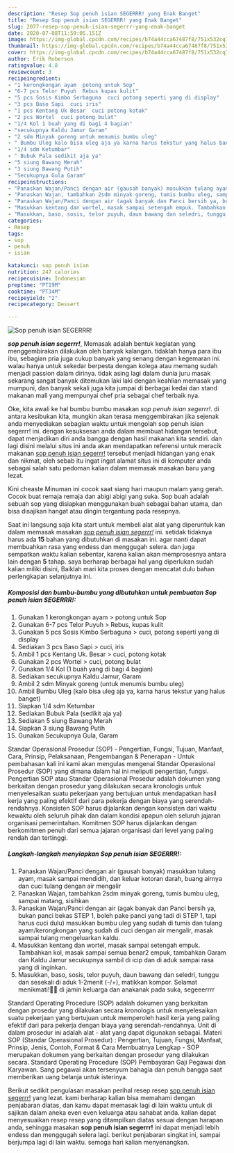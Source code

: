 ```yaml
---
description: "Resep Sop penuh isian SEGERRR! yang Enak Banget"
title: "Resep Sop penuh isian SEGERRR! yang Enak Banget"
slug: 2077-resep-sop-penuh-isian-segerrr-yang-enak-banget
date: 2020-07-08T11:59:05.151Z
image: https://img-global.cpcdn.com/recipes/b74a44cca67487f8/751x532cq70/sop-penuh-isian-segerrr-foto-resep-utama.jpg
thumbnail: https://img-global.cpcdn.com/recipes/b74a44cca67487f8/751x532cq70/sop-penuh-isian-segerrr-foto-resep-utama.jpg
cover: https://img-global.cpcdn.com/recipes/b74a44cca67487f8/751x532cq70/sop-penuh-isian-segerrr-foto-resep-utama.jpg
author: Erik Roberson
ratingvalue: 4.8
reviewcount: 3
recipeingredient:
- "1 kerongkongan ayam  potong untuk Sop"
- "6-7 pcs Telor Puyuh  Rebus kupas kulit"
- "5 pcs Sosis Kimbo Serbaguna  cuci potong seperti yang di display"
- "3 pcs Baso Sapi  cuci iris"
- "1 pcs Kentang Uk Besar  cuci potong kotak"
- "2 pcs Wortel  cuci potong bulat"
- "1/4 Kol 1 buah yang di bagi 4 bagian"
- "secukupnya Kaldu Jamur Garam"
- "2 sdm Minyak goreng untuk menumis bumbu uleg"
- " Bumbu Uleg kalo bisa uleg aja ya karna harus tekstur yang halus banget"
- "1/4 sdm Ketumbar"
- " Bubuk Pala sedikit aja ya"
- "5 siung Bawang Merah"
- "3 siung Bawang Putih"
- "Secukupnya Gula Garam"
recipeinstructions:
- "Panaskan Wajan/Panci dengan air (gausah banyak) masukkan tulang ayam, masak sampai mendidih, dan keluar kotoran darah, buang airnya dan cuci tulang dengan air mengalir"
- "Panaskan Wajan, tambahkan 2sdm minyak goreng, tumis bumbu uleg, sampai matang, sisihkan"
- "Panaskan Wajan/Panci dengan air (agak banyak dan Panci bersih ya, bukan panci bekas STEP 1, boleh pake panci yang tadi di STEP 1, tapi harus cuci dulu) masukkan bumbu uleg yang sudah di tumis dan tulang ayam/kerongkongan yang sudah di cuci dengan air mengalir, masak sampai tulang mengeluarkan kaldu."
- "Masukkan kentang dan wortel, masak sampai setengah empuk. Tambahkan kol, masak sampai semua benar2 empuk, tambahkan Garam dan Kaldu Jamur secukupnya sambil di icip dan di aduk sampai rasa yang di inginkan."
- "Masukkan, baso, sosis, telor puyuh, daun bawang dan seledri, tunggu dan sesekali di aduk 1-2menit (-/+), matikkan kompor. Selamat menikmati!👍🏿 di jamin keluarga dan anakanak pada suka, segeeerrrr"
categories:
- Resep
tags:
- sop
- penuh
- isian

katakunci: sop penuh isian 
nutrition: 247 calories
recipecuisine: Indonesian
preptime: "PT19M"
cooktime: "PT34M"
recipeyield: "2"
recipecategory: Dessert

---
```



![Sop penuh isian SEGERRR!](https://img-global.cpcdn.com/recipes/b74a44cca67487f8/751x532cq70/sop-penuh-isian-segerrr-foto-resep-utama.jpg)

<b><i>sop penuh isian segerrr!</i></b>, Memasak adalah bentuk kegiatan yang menggembirakan dilakukan oleh banyak kalangan. tidaklah hanya para ibu ibu, sebagian pria juga cukup banyak yang senang dengan kegemaran ini. walau hanya untuk sekedar berpesta dengan kolega atau memang sudah menjadi passion dalam dirinya. tidak asing lagi dalam dunia juru masak sekarang sangat banyak ditemukan laki laki dengan keahlian memasak yang mumpuni, dan banyak sekali juga kita jumpai di berbagai kedai dan stand makanan mall yang mempunyai chef pria sebagai chef terbaik nya.

Oke, kita awali ke hal bumbu bumbu masakan <i>sop penuh isian segerrr!</i>. di antara kesibukan kita, mungkin akan terasa menggembirakan jika sejenak anda menyediakan sebagian waktu untuk mengolah sop penuh isian segerrr! ini. dengan kesuksesan anda dalam membuat hidangan tersebut, dapat menjadikan diri anda bangga dengan hasil makanan kita sendiri. dan lagi disini melalui situs ini anda akan mendapatkan referensi untuk meracik makanan <u>sop penuh isian segerrr!</u> tersebut menjadi hidangan yang enak dan nikmat, oleh sebab itu ingat ingat alamat situs ini di komputer anda sebagai salah satu pedoman kalian dalam memasak masakan baru yang lezat.

Kini cheaste Minuman ini cocok saat siang hari maupun malam yang gerah. Cocok buat remaja remaja dan abigi abigi yang suka. Sop buah adalah sebuah sop yang disiapkan menggunakan buah sebagai bahan utama, dan bisa disajikan hangat atau dingin tergantung pada resepnya.


Saat ini langsung saja kita start untuk membeli alat alat yang diperuntuk kan dalam memasak masakan <u><i>sop penuh isian segerrr!</i></u> ini. setidak tidaknya harus ada <b>15</b> bahan yang dibutuhkan di masakan ini. agar nanti dapat membuahkan rasa yang endess dan menggugah selera. dan juga sempatkan waktu kalian sebentar, karena kalian akan memprosesnya antara lain dengan <b>5</b> tahap. saya berharap berbagai hal yang diperlukan sudah kalian miliki disini, Baiklah mari kita proses dengan mencatat dulu bahan perlengkapan selanjutnya ini.

<!--inarticleads1-->

##### Komposisi dan bumbu-bumbu yang dibutuhkan untuk pembuatan Sop penuh isian SEGERRR!:

1. Gunakan 1 kerongkongan ayam &gt; potong untuk Sop
1. Gunakan 6-7 pcs Telor Puyuh &gt; Rebus, kupas kulit
1. Gunakan 5 pcs Sosis Kimbo Serbaguna &gt; cuci, potong seperti yang di display
1. Sediakan 3 pcs Baso Sapi &gt; cuci, iris
1. Ambil 1 pcs Kentang Uk. Besar &gt; cuci, potong kotak
1. Gunakan 2 pcs Wortel &gt; cuci, potong bulat
1. Gunakan 1/4 Kol (1 buah yang di bagi 4 bagian)
1. Sediakan secukupnya Kaldu Jamur, Garam
1. Ambil 2 sdm Minyak goreng (untuk menumis bumbu uleg)
1. Ambil  Bumbu Uleg (kalo bisa uleg aja ya, karna harus tekstur yang halus banget)
1. Siapkan 1/4 sdm Ketumbar
1. Sediakan  Bubuk Pala (sedikit aja ya)
1. Sediakan 5 siung Bawang Merah
1. Siapkan 3 siung Bawang Putih
1. Gunakan Secukupnya Gula, Garam


Standar Operasional Prosedur (SOP) - Pengertian, Fungsi, Tujuan, Manfaat, Cara, Prinsip, Pelaksanaan, Pengembangan &amp; Penerapan - Untuk pembahasan kali ini kami akan mengulas mengenai Standar Operasional Prosedur (SOP) yang dimana dalam hal ini meliputi pengertian, fungsi. Pengertian SOP atau Standar Operasional Prosedur adalah dokumen yang berkaitan dengan prosedur yang dilakukan secara kronologis untuk menyelesaikan suatu pekerjaan yang bertujuan untuk mendapatkan hasil kerja yang paling efektif dari para pekerja dengan biaya yang serendah-rendahnya. Konsisten SOP harus dijalankan dengan konsisten dari waktu kewaktu oleh seluruh pihak dan dalam kondisi apapun oleh seluruh jajaran organisasi pemerintahan. Komitmen SOP harus dijalankan dengan berkomitmen penuh dari semua jajaran organisasi dari level yang paling rendah dan tertinggi. 

<!--inarticleads2-->

##### Langkah-langkah menyiapkan Sop penuh isian SEGERRR!:

1. Panaskan Wajan/Panci dengan air (gausah banyak) masukkan tulang ayam, masak sampai mendidih, dan keluar kotoran darah, buang airnya dan cuci tulang dengan air mengalir
1. Panaskan Wajan, tambahkan 2sdm minyak goreng, tumis bumbu uleg, sampai matang, sisihkan
1. Panaskan Wajan/Panci dengan air (agak banyak dan Panci bersih ya, bukan panci bekas STEP 1, boleh pake panci yang tadi di STEP 1, tapi harus cuci dulu) masukkan bumbu uleg yang sudah di tumis dan tulang ayam/kerongkongan yang sudah di cuci dengan air mengalir, masak sampai tulang mengeluarkan kaldu.
1. Masukkan kentang dan wortel, masak sampai setengah empuk. Tambahkan kol, masak sampai semua benar2 empuk, tambahkan Garam dan Kaldu Jamur secukupnya sambil di icip dan di aduk sampai rasa yang di inginkan.
1. Masukkan, baso, sosis, telor puyuh, daun bawang dan seledri, tunggu dan sesekali di aduk 1-2menit (-/+), matikkan kompor. Selamat menikmati!👍🏿 di jamin keluarga dan anakanak pada suka, segeeerrrr


Standard Operating Procedure (SOP) adalah dokumen yang berkaitan dengan prosedur yang dilakukan secara kronologis untuk menyelesaikan suatu pekerjaan yang bertujuan untuk memperoleh hasil kerja yang paling efektif dari para pekerja dengan biaya yang serendah-rendahnya. Unit di dalam prosedur ini adalah alat - alat yang dapat digunakan sebagai. Materi SOP (Standar Operasional Prosedur) : Pengertian, Tujuan, Fungsi, Manfaat, Prinsip, Jenis, Contoh, Format &amp; Cara Membuatnya Lengkap - SOP merupakan dokumen yang berkaitan dengan prosedur yang dilakukan secara. Standard Operating Procedure (SOP) Pembayaran Gaji Pegawai dan Karyawan. Sang pegawai akan tersenyum bahagia dan penuh bangga saat memberikan uang belanja untuk isterinya. 

Berikut sedikit pengulasan masakan perihal resep resep <u>sop penuh isian segerrr!</u> yang lezat. kami berharap kalian bisa memahami dengan penjabaran diatas, dan kamu dapat memasak lagi di lain waktu untuk di sajikan dalam aneka even even keluarga atau sahabat anda. kalian dapat menyesuaikan resep resep yang ditampilkan diatas sesuai dengan harapan anda, sehingga masakan <b>sop penuh isian segerrr!</b> ini dapat menjadi lebih endess dan menggugah selera lagi. berikut penjabaran singkat ini, sampai berjumpa lagi di lain waktu. semoga hari kalian menyenangkan.
